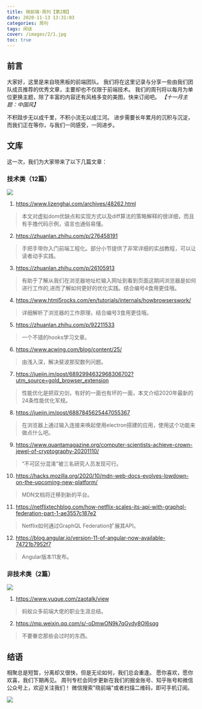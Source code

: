 ```yaml
---
title: 晓前端·周刊【第2期】
date: 2020-11-13 13:31:03
categories: 周刊
tags: 闲谈
cover: /images/2/1.jpg
toc: true
---
```


## 前言

大家好，这里是来自晓黑板的前端团队。
我们将在这里记录与分享一些由我们团队成员推荐的优秀文章，主要却也不仅限于前端技术。
我们的周刊将以每月为单位更换主题，除了丰富的内容还有风格多变的美图，快来订阅吧。
*【十一月主题：中国风】*

不积跬步无以成千里，不积小流无以成江河。
进步需要长年累月的沉积与沉淀，而我们正在等你，与我们一同感受，一同进步。

## 文库

这一次，我们为大家带来了以下几篇文章：

### 技术类（12篇）

![](/images/2/2.jpg)

1. https://www.lizenghai.com/archives/48262.html
> 本文对虚拟dom优缺点和实现方式以及diff算法的策略解释的很详细，而且有手撸代码示例，语言也通俗易懂。 

2. https://zhuanlan.zhihu.com/p/276458191
> 手把手带你入门前端工程化。部分小节提供了非常详细的实战教程，可以让读者动手实践。

3. https://zhuanlan.zhihu.com/p/26105913
> 有助于了解从我们在浏览器地址栏输入网址到看到页面这期间浏览器是如何进行工作的,进而了解如何更好的优化实践。结合编号4食用更佳哦。

4. https://www.html5rocks.com/en/tutorials/internals/howbrowserswork/
> 详细解析了浏览器的工作原理，结合编号3食用更佳哦。

5. https://zhuanlan.zhihu.com/p/92211533
> 一个不错的hooks学习文章。

6. https://www.acwing.com/blog/content/25/ 
> 由浅入深，解决斐波那契数列问题。

7. https://juejin.im/post/6892994632968306702?utm_source=gold_browser_extension
> 性能优化是把双刃剑，有好的一面也有坏的一面，本文介绍2020年最新的24条性能优化军规。 

8. https://juejin.im/post/6887845625447055367
> 在浏览器上通过输入连接来唤起使用electron搭建的应用，使用这个功能来做点什么吧。

9. https://www.quantamagazine.org/computer-scientists-achieve-crown-jewel-of-cryptography-20201110/ 
> “不可区分混淆”被三名研究人员发现可行。

10. https://hacks.mozilla.org/2020/10/mdn-web-docs-evolves-lowdown-on-the-upcoming-new-platform/ 
> MDN文档将迁移到新的平台。 

11. https://netflixtechblog.com/how-netflix-scales-its-api-with-graphql-federation-part-1-ae3557c187e2 
> Netflix如何通过GraphQL Federation扩展其API。 

12. https://blog.angular.io/version-11-of-angular-now-available-74721b7952f7 
> Angular版本11发布。

### 非技术类（2篇）

![](/images/2/3.jpg)

1. https://www.yuque.com/zaotalk/view
> 蚂蚁众多前端大佬的职业生涯总结。

2. https://mp.weixin.qq.com/s/-oDmwON9k7qGydy8Ol6sqg
> 不要眷恋那些会过时的东西。

## 结语

相聚总是短暂，分离却又很快，但是无论如何，我们总会重逢。
愿你喜欢，愿你欢喜，我们下期再见。
周刊专栏会同步更新在我们的掘金账号、知乎账号和微信公众号上，欢迎关注我们！
微信搜索"晓前端"或者扫描二维码，即可手机订阅。

![](/images/qrcode.jpg)